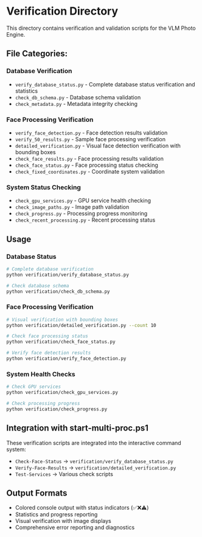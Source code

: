 # Verification Directory

This directory contains verification and validation scripts for the VLM Photo Engine.

## File Categories:

### Database Verification
- `verify_database_status.py` - Complete database status verification and statistics
- `check_db_schema.py` - Database schema validation
- `check_metadata.py` - Metadata integrity checking

### Face Processing Verification
- `verify_face_detection.py` - Face detection results validation
- `verify_50_results.py` - Sample face processing verification
- `detailed_verification.py` - Visual face detection verification with bounding boxes
- `check_face_results.py` - Face processing results validation
- `check_face_status.py` - Face processing status checking
- `check_fixed_coordinates.py` - Coordinate system validation

### System Status Checking
- `check_gpu_services.py` - GPU service health checking
- `check_image_paths.py` - Image path validation
- `check_progress.py` - Processing progress monitoring
- `check_recent_processing.py` - Recent processing status

## Usage

### Database Status
```bash
# Complete database verification
python verification/verify_database_status.py

# Check database schema
python verification/check_db_schema.py
```

### Face Processing Verification  
```bash
# Visual verification with bounding boxes
python verification/detailed_verification.py --count 10

# Check face processing status
python verification/check_face_status.py

# Verify face detection results
python verification/verify_face_detection.py
```

### System Health Checks
```bash
# Check GPU services
python verification/check_gpu_services.py

# Check processing progress
python verification/check_progress.py
```

## Integration with start-multi-proc.ps1

These verification scripts are integrated into the interactive command system:

- `Check-Face-Status` → `verification/verify_database_status.py`
- `Verify-Face-Results` → `verification/detailed_verification.py`
- `Test-Services` → Various check scripts

## Output Formats

- Colored console output with status indicators (✅❌⚠️)
- Statistics and progress reporting
- Visual verification with image displays
- Comprehensive error reporting and diagnostics
